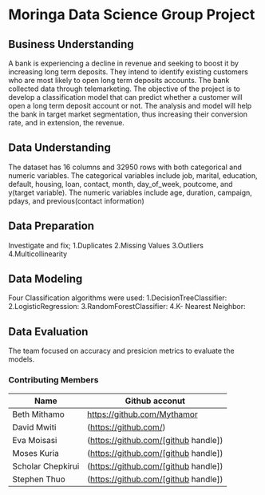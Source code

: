 # Moringa Data Science Group Project

## Business Understanding
A bank is experiencing a decline in revenue and seeking to boost it by increasing long term deposits. They intend to identify existing customers who are most likely to open long term deposits accounts. The bank collected data through telemarketing. The objective of the project is to develop a classification model that can predict whether a customer will open a long term deposit account or not. The analysis and model will help the bank in target market segmentation, thus increasing their conversion rate, and in extension, the revenue.

## Data Understanding
The dataset has 16 columns and 32950 rows with both categorical and numeric variables. The categorical variables include job, marital, education, default, housing, loan, contact, month, day_of_week, poutcome, and y(target variable). The numeric variables include age, duration, campaign, pdays, and previous(contact information)

## Data Preparation
Investigate and fix;
1.Duplicates
2.Missing Values
3.Outliers
4.Multicollinearity


## Data Modeling
Four Classification algorithms were used:
1.DecisionTreeClassifier: 
2.LogisticRegression: 
3.RandomForestClassifier: 
4.K- Nearest Neighbor: 


## Data Evaluation
The team focused on accuracy and presicion metrics to evaluate the models.


### Contributing Members

|Name     |  Github acconut   | 
|---------|-----------------|
|Beth Mithamo | https://github.com/Mythamor |
|David Mwiti | (https://github.com/) |
|Eva Moisasi | (https://github.com/[github handle]) |
|Moses Kuria| (https://github.com/[github handle]) |
|Scholar Chepkirui| (https://github.com/[github handle]) |
|Stephen Thuo| (https://github.com/[github handle])|




